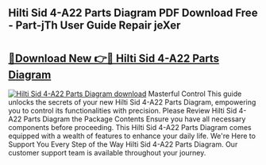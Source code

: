 ## Hilti Sid 4-A22 Parts Diagram PDF Download Free - Part-jTh User Guide Repair jeXer

# <h2><a href="http://dfs5pck.blite.top/?on=Hilti+Sid+4-A22+Parts+Diagram">🔗Download New 👉🔴 Hilti Sid 4-A22 Parts Diagram</a></h2>

[![Hilti Sid 4-A22 Parts Diagram download](https://i.imgur.com/lujVjoI.png)](http://dfs5pck.blite.top/?on=Hilti+Sid+4-A22+Parts+Diagram)
Masterful Control This guide unlocks the secrets of your new Hilti Sid 4-A22 Parts Diagram, empowering you to control its functionalities with precision. Please Review Hilti Sid 4-A22 Parts Diagram the Package Contents Ensure you have all necessary components before proceeding. This Hilti Sid 4-A22 Parts Diagram comes equipped with a wealth of features to enhance your daily life. We're Here to Support You Every Step of the Way Hilti Sid 4-A22 Parts Diagram. Our customer support team is available throughout your journey.
